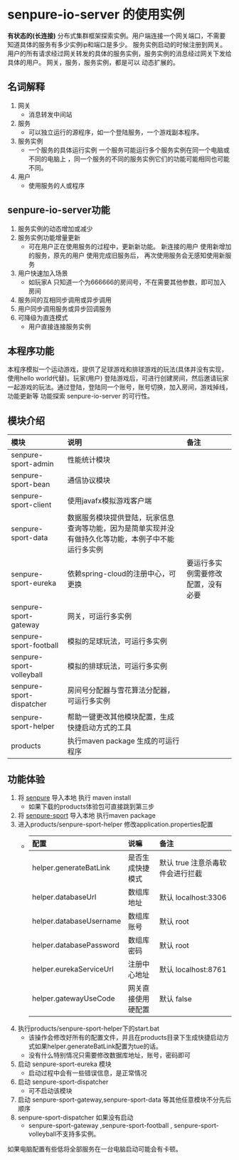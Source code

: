 # senpure-io-server 的使用实例

 **有状态的(长连接)** 分布式集群框架探索实例。用户端连接一个网关端口，不需要知道具体的服务有多少实例ip和端口是多少。
服务实例启动的时候注册到网关。用户的所有请求经过网关转发的具体的服务实例，服务实例的消息经过网关下发给具体的用户。
 网关，服务，服务实例，都是可以 动态扩展的。

## 名词解释

1. 网关
   + 消息转发中间站
2. 服务
    + 可以独立运行的源程序，如一个登陆服务，一个游戏副本程序。
3. 服务实例 
    + 一个服务的具体运行实例 一个服务可能运行多个服务实例在同一个电脑或不同的电脑上
    ，同一个服务的不同的服务实例它们的功能可能相同也可能不同。
4. 用户
   + 使用服务的人或程序    


## senpure-io-server功能

1. 服务实例的动态增加或减少
2. 服务实例功能增量更新
   + 可在用户正在使用服务的过程中，更新新功能。 新连接的用户
   使用新增加的服务，原先的用户 使用完成旧服务后， 再次使用服务会无感知使用新服务
3. 用户快速加入场景   
   + 如玩家A 只知道一个为666666的房间号，不在需要其他参数，即可加入房间
4. 服务间的互相同步调用或异步调用    
5. 用户同步调用服务或异步回调服务   
6. 可降级为直连模式 
   + 用户直接连接服务实例
    
## 本程序功能

本程序模拟一个运动游戏，提供了足球游戏和排球游戏的玩法(具体并没有实现，使用hello world代替)。玩家(用户)
登陆游戏后，可进行创建房间，然后邀请玩家一起游戏的玩法。通过登陆，登陆同一个账号，账号切换，加入房间，游戏掉线，功能更新等
功能探索 senpure-io-server 的可行性。

## 模块介绍

|     模块   | 说明                                                             | 备注             |
|:------------|:--------------------------------------------------------------------|:-----------------|
|senpure-sport-admin|性能统计模块||
|senpure-sport-bean|通信协议模块||
|senpure-sport-client|使用javafx模拟游戏客户端||
|senpure-sport-data|数据服务模块提供登陆，玩家信息查询等功能，因为是简单实现并没有做持久化等功能，本例子中不能运行多实例||
|senpure-sport-eureka|依赖spring-cloud的注册中心，可更换|要运行多实例需要修改配置，没有必要|
|senpure-sport-gateway|网关，可运行多实例||
|senpure-sport-football|模拟的足球玩法，可运行多实例||
|senpure-sport-volleyball|模拟的排球玩法，可运行多实例||
|senpure-sport-dispatcher|房间号分配器与雪花算法分配器，可运行多实例||
|senpure-sport-helper|帮助一键更改其他模块配置，生成快捷启动方式的工具||
|products|执行maven package 生成的可运行程序||

## 功能体验

1. 将 [senpure](https://github.com/senpure/senpure) 导入本地 执行 maven install
   + 如果下载的products体验包可直接跳到第三步
2. 将 [senpure-sport](https://github.com/senpure/senpure-sprot) 导入本地 执行maven package
3. 进入products/senpure-sport-helper 修改application.properties配置
   + |     配置   | 说嘛                                                              | 备注             |
     |:------------|:--------------------------------------------------------------------|:-----------------|
     |helper.generateBatLink | 是否生成快捷模式|默认 true 注意杀毒软件会进行拦截|
     |helper.databaseUrl | 数组库地址|默认 localhost:3306|
     |helper.databaseUsername | 数组库账号|默认 root|
     |helper.databasePassword | 数组库密码|默认 root|
     |helper.eurekaServiceUrl | 注册中心地址|默认 localhost:8761|
     |helper.gatewayUseCode | 网关直接使用硬配置|默认 false|
4. 执行products/senpure-sport-helper下的start.bat
   + 该操作会修改好所有的配置文件，并且在products目录下生成快捷启动方式如果helper.generateBatLink配置为tue的话。
   + 没有什么特别情况只需要修改数据库地址，账号，密码即可
5. 启动 senpure-sport-eureka 模块
   + 启动过程中会有一些错误信息，是正常情况
6. 启动 senpure-sport-dispatcher 
   + 可不启动该模块
7. 启动 senpure-sport-gateway,senpure-sport-data 等其他任意模块不分先后顺序
8. senpure-sport-dispatcher 如果没有启动
   + senpure-sport-gateway ,senpure-sport-football , senpure-sport-volleyball不支持多实例。
    
如果电脑配置有些低将全部服务在一台电脑启动可能会有卡顿。
    

   

